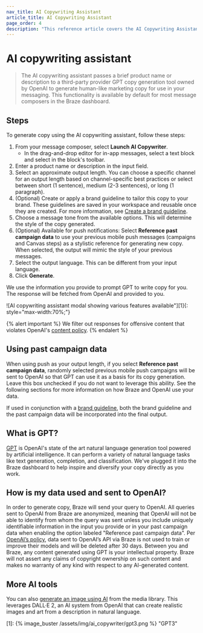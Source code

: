 ```yaml
---
nav_title: AI Copywriting Assistant
article_title: AI Copywriting Assistant
page_order: 4
description: "This reference article covers the AI Copywriting Assistant, feature that passes a brief product name or description to OpenAI's GPT copy generation tool to generate human-like marketing copy for use in your messaging."
---
```


# AI copywriting assistant

> The AI copywriting assistant passes a brief product name or description to a third-party provider GPT copy generation tool owned by OpenAI to generate human-like marketing copy for use in your messaging. This functionality is available by default for most message composers in the Braze dashboard.

## Steps

To generate copy using the AI copywriting assistant, follow these steps:

1. From your message composer, select <i class="fa-solid fa-wand-magic-sparkles"></i> **Launch AI Copywriter**.
   * In the drag-and-drop editor for in-app messages, select a text block and select <i class="fa-solid fa-wand-magic-sparkles" title="AI Copywriter"></i> in the block's toolbar.
2. Enter a product name or description in the input field.
3. Select an approximate output length. You can choose a specific channel for an output length based on channel-specific best practices or select between short (1 sentence), medium (2-3 sentences), or long (1 paragraph). 
4. (Optional) Create or apply a brand guideline to tailor this copy to your brand. These guidelines are saved in your workspace and reusable once they are created. For more information, see [Create a brand guideline]({{site.baseurl}}/user_guide/sage_ai/generative_ai/ai_copywriting/brand_guidelines/).
5. Choose a message tone from the available options. This will determine the style of the copy generated.
6. (Optional) Available for push notifications: Select **Reference past campaign data** to use your previous mobile push messages (campaigns and Canvas steps) as a stylistic reference for generating new copy. When selected, the output will mimic the style of your previous messages.
7. Select the output language. This can be different from your input language.
8. Click **Generate**.

We use the information you provide to prompt GPT to write copy for you. The response will be fetched from OpenAI and provided to you. 

![AI copywriting assistant modal showing various features available"][1]{: style="max-width:70%;"}

{% alert important %}
We filter out responses for offensive content that violates OpenAI's [content policy](https://beta.openai.com/docs/usage-guidelines/content-policy).
{% endalert %}

## Using past campaign data

When using push as your output length, if you select **Reference past campaign data**, randomly selected previous mobile push campaigns will be sent to OpenAI so that GPT can use it as a basis for its copy generation. Leave this box unchecked if you do not want to leverage this ability. See the following sections for more information on how Braze and OpenAI use your data. 

If used in conjunction with a [brand guideline]({{site.baseurl}}/user_guide/sage_ai/generative_ai/ai_copywriting/brand_guidelines/), both the brand guideline and the past campaign data will be incorporated into the final output.

## What is GPT?

[GPT](https://openai.com/product/gpt-4) is OpenAI's state of the art natural language generation tool powered by artificial intelligence. It can perform a variety of natural language tasks like text generation, completion, and classification. We've plugged it into the Braze dashboard to help inspire and diversify your copy directly as you work.

## How is my data used and sent to OpenAI?

In order to generate copy, Braze will send your query to OpenAI. All queries sent to OpenAI from Braze are anonymized, meaning that OpenAI will not be able to identify from whom the query was sent unless you include uniquely identifiable information in the input you provide or in your past campaign data when enabling the option labeled "Reference past campaign data". Per [OpenAI’s policy](https://openai.com/policies/api-data-usage-policies), data sent to OpenAI’s API via Braze is not used to train or improve their models and will be deleted after 30 days. Between you and Braze, any content generated using GPT is your intellectual property. Braze will not assert any claims of copyright ownership on such content and makes no warranty of any kind with respect to any AI-generated content.

## More AI tools

You can also [generate an image using AI]({{site.baseurl}}/user_guide/engagement_tools/templates_and_media/media_library/#generate-ai) from the media library. This leverages DALL·E 2, an AI system from OpenAI that can create realistic images and art from a description in natural language.

[1]: {% image_buster /assets/img/ai_copywriter/gpt3.png %} "GPT3"
